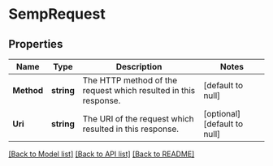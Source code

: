 # SempRequest

## Properties
Name | Type | Description | Notes
------------ | ------------- | ------------- | -------------
**Method** | **string** | The HTTP method of the request which resulted in this response. | [default to null]
**Uri** | **string** | The URI of the request which resulted in this response. | [optional] [default to null]

[[Back to Model list]](../README.md#documentation-for-models) [[Back to API list]](../README.md#documentation-for-api-endpoints) [[Back to README]](../README.md)

